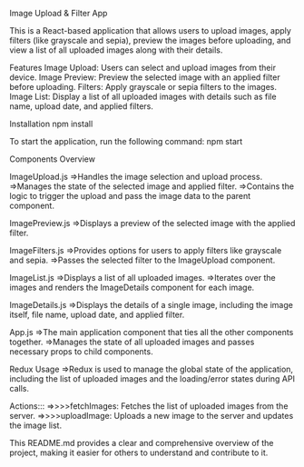 Image Upload & Filter App

This is a React-based application that allows users to upload images, apply filters (like grayscale and sepia), preview the images before uploading, and view a list of all uploaded images along with their details.

Features
Image Upload: Users can select and upload images from their device.
Image Preview: Preview the selected image with an applied filter before uploading.
Filters: Apply grayscale or sepia filters to the images.
Image List: Display a list of all uploaded images with details such as file name, upload date, and applied filters.

Installation
npm install

To start the application, run the following command:
npm start

Components Overview

ImageUpload.js
=>Handles the image selection and upload process.
=>Manages the state of the selected image and applied filter.
=>Contains the logic to trigger the upload and pass the image data to the parent component.

ImagePreview.js
=>Displays a preview of the selected image with the applied filter.

ImageFilters.js
=>Provides options for users to apply filters like grayscale and sepia.
=>Passes the selected filter to the ImageUpload component.

ImageList.js
=>Displays a list of all uploaded images.
=>Iterates over the images and renders the ImageDetails component for each image.

ImageDetails.js
=>Displays the details of a single image, including the image itself, file name, upload date, and applied filter.

App.js
=>The main application component that ties all the other components together.
=>Manages the state of all uploaded images and passes necessary props to child components.

Redux Usage
=>Redux is used to manage the global state of the application, including the list of uploaded images and the loading/error states during API calls.

Actions:::
=>>>>fetchImages: Fetches the list of uploaded images from the server.
=>>>>uploadImage: Uploads a new image to the server and updates the image list.
    
This README.md provides a clear and comprehensive overview of the project, making it easier for others to understand and contribute to it.